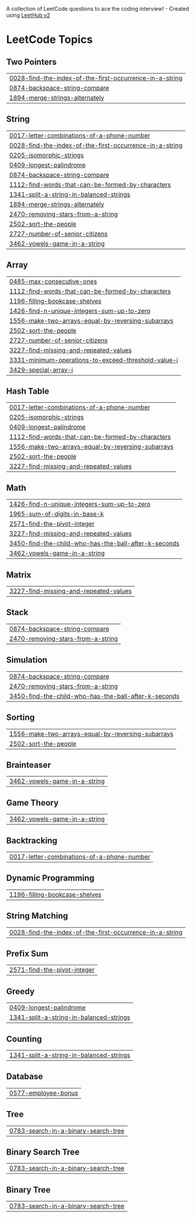 A collection of LeetCode questions to ace the coding interview! - Created using [LeetHub v2](https://github.com/arunbhardwaj/LeetHub-2.0)
<!---LeetCode Topics Start-->
# LeetCode Topics
## Two Pointers
|  |
| ------- |
| [0028-find-the-index-of-the-first-occurrence-in-a-string](https://github.com/akhilvijayakuamr/leetcode-/tree/master/0028-find-the-index-of-the-first-occurrence-in-a-string) |
| [0874-backspace-string-compare](https://github.com/akhilvijayakuamr/leetcode-/tree/master/0874-backspace-string-compare) |
| [1894-merge-strings-alternately](https://github.com/akhilvijayakuamr/leetcode-/tree/master/1894-merge-strings-alternately) |
## String
|  |
| ------- |
| [0017-letter-combinations-of-a-phone-number](https://github.com/akhilvijayakuamr/leetcode-/tree/master/0017-letter-combinations-of-a-phone-number) |
| [0028-find-the-index-of-the-first-occurrence-in-a-string](https://github.com/akhilvijayakuamr/leetcode-/tree/master/0028-find-the-index-of-the-first-occurrence-in-a-string) |
| [0205-isomorphic-strings](https://github.com/akhilvijayakuamr/leetcode-/tree/master/0205-isomorphic-strings) |
| [0409-longest-palindrome](https://github.com/akhilvijayakuamr/leetcode-/tree/master/0409-longest-palindrome) |
| [0874-backspace-string-compare](https://github.com/akhilvijayakuamr/leetcode-/tree/master/0874-backspace-string-compare) |
| [1112-find-words-that-can-be-formed-by-characters](https://github.com/akhilvijayakuamr/leetcode-/tree/master/1112-find-words-that-can-be-formed-by-characters) |
| [1341-split-a-string-in-balanced-strings](https://github.com/akhilvijayakuamr/leetcode-/tree/master/1341-split-a-string-in-balanced-strings) |
| [1894-merge-strings-alternately](https://github.com/akhilvijayakuamr/leetcode-/tree/master/1894-merge-strings-alternately) |
| [2470-removing-stars-from-a-string](https://github.com/akhilvijayakuamr/leetcode-/tree/master/2470-removing-stars-from-a-string) |
| [2502-sort-the-people](https://github.com/akhilvijayakuamr/leetcode-/tree/master/2502-sort-the-people) |
| [2727-number-of-senior-citizens](https://github.com/akhilvijayakuamr/leetcode-/tree/master/2727-number-of-senior-citizens) |
| [3462-vowels-game-in-a-string](https://github.com/akhilvijayakuamr/leetcode-/tree/master/3462-vowels-game-in-a-string) |
## Array
|  |
| ------- |
| [0485-max-consecutive-ones](https://github.com/akhilvijayakuamr/leetcode-/tree/master/0485-max-consecutive-ones) |
| [1112-find-words-that-can-be-formed-by-characters](https://github.com/akhilvijayakuamr/leetcode-/tree/master/1112-find-words-that-can-be-formed-by-characters) |
| [1196-filling-bookcase-shelves](https://github.com/akhilvijayakuamr/leetcode-/tree/master/1196-filling-bookcase-shelves) |
| [1426-find-n-unique-integers-sum-up-to-zero](https://github.com/akhilvijayakuamr/leetcode-/tree/master/1426-find-n-unique-integers-sum-up-to-zero) |
| [1556-make-two-arrays-equal-by-reversing-subarrays](https://github.com/akhilvijayakuamr/leetcode-/tree/master/1556-make-two-arrays-equal-by-reversing-subarrays) |
| [2502-sort-the-people](https://github.com/akhilvijayakuamr/leetcode-/tree/master/2502-sort-the-people) |
| [2727-number-of-senior-citizens](https://github.com/akhilvijayakuamr/leetcode-/tree/master/2727-number-of-senior-citizens) |
| [3227-find-missing-and-repeated-values](https://github.com/akhilvijayakuamr/leetcode-/tree/master/3227-find-missing-and-repeated-values) |
| [3331-minimum-operations-to-exceed-threshold-value-i](https://github.com/akhilvijayakuamr/leetcode-/tree/master/3331-minimum-operations-to-exceed-threshold-value-i) |
| [3429-special-array-i](https://github.com/akhilvijayakuamr/leetcode-/tree/master/3429-special-array-i) |
## Hash Table
|  |
| ------- |
| [0017-letter-combinations-of-a-phone-number](https://github.com/akhilvijayakuamr/leetcode-/tree/master/0017-letter-combinations-of-a-phone-number) |
| [0205-isomorphic-strings](https://github.com/akhilvijayakuamr/leetcode-/tree/master/0205-isomorphic-strings) |
| [0409-longest-palindrome](https://github.com/akhilvijayakuamr/leetcode-/tree/master/0409-longest-palindrome) |
| [1112-find-words-that-can-be-formed-by-characters](https://github.com/akhilvijayakuamr/leetcode-/tree/master/1112-find-words-that-can-be-formed-by-characters) |
| [1556-make-two-arrays-equal-by-reversing-subarrays](https://github.com/akhilvijayakuamr/leetcode-/tree/master/1556-make-two-arrays-equal-by-reversing-subarrays) |
| [2502-sort-the-people](https://github.com/akhilvijayakuamr/leetcode-/tree/master/2502-sort-the-people) |
| [3227-find-missing-and-repeated-values](https://github.com/akhilvijayakuamr/leetcode-/tree/master/3227-find-missing-and-repeated-values) |
## Math
|  |
| ------- |
| [1426-find-n-unique-integers-sum-up-to-zero](https://github.com/akhilvijayakuamr/leetcode-/tree/master/1426-find-n-unique-integers-sum-up-to-zero) |
| [1965-sum-of-digits-in-base-k](https://github.com/akhilvijayakuamr/leetcode-/tree/master/1965-sum-of-digits-in-base-k) |
| [2571-find-the-pivot-integer](https://github.com/akhilvijayakuamr/leetcode-/tree/master/2571-find-the-pivot-integer) |
| [3227-find-missing-and-repeated-values](https://github.com/akhilvijayakuamr/leetcode-/tree/master/3227-find-missing-and-repeated-values) |
| [3450-find-the-child-who-has-the-ball-after-k-seconds](https://github.com/akhilvijayakuamr/leetcode-/tree/master/3450-find-the-child-who-has-the-ball-after-k-seconds) |
| [3462-vowels-game-in-a-string](https://github.com/akhilvijayakuamr/leetcode-/tree/master/3462-vowels-game-in-a-string) |
## Matrix
|  |
| ------- |
| [3227-find-missing-and-repeated-values](https://github.com/akhilvijayakuamr/leetcode-/tree/master/3227-find-missing-and-repeated-values) |
## Stack
|  |
| ------- |
| [0874-backspace-string-compare](https://github.com/akhilvijayakuamr/leetcode-/tree/master/0874-backspace-string-compare) |
| [2470-removing-stars-from-a-string](https://github.com/akhilvijayakuamr/leetcode-/tree/master/2470-removing-stars-from-a-string) |
## Simulation
|  |
| ------- |
| [0874-backspace-string-compare](https://github.com/akhilvijayakuamr/leetcode-/tree/master/0874-backspace-string-compare) |
| [2470-removing-stars-from-a-string](https://github.com/akhilvijayakuamr/leetcode-/tree/master/2470-removing-stars-from-a-string) |
| [3450-find-the-child-who-has-the-ball-after-k-seconds](https://github.com/akhilvijayakuamr/leetcode-/tree/master/3450-find-the-child-who-has-the-ball-after-k-seconds) |
## Sorting
|  |
| ------- |
| [1556-make-two-arrays-equal-by-reversing-subarrays](https://github.com/akhilvijayakuamr/leetcode-/tree/master/1556-make-two-arrays-equal-by-reversing-subarrays) |
| [2502-sort-the-people](https://github.com/akhilvijayakuamr/leetcode-/tree/master/2502-sort-the-people) |
## Brainteaser
|  |
| ------- |
| [3462-vowels-game-in-a-string](https://github.com/akhilvijayakuamr/leetcode-/tree/master/3462-vowels-game-in-a-string) |
## Game Theory
|  |
| ------- |
| [3462-vowels-game-in-a-string](https://github.com/akhilvijayakuamr/leetcode-/tree/master/3462-vowels-game-in-a-string) |
## Backtracking
|  |
| ------- |
| [0017-letter-combinations-of-a-phone-number](https://github.com/akhilvijayakuamr/leetcode-/tree/master/0017-letter-combinations-of-a-phone-number) |
## Dynamic Programming
|  |
| ------- |
| [1196-filling-bookcase-shelves](https://github.com/akhilvijayakuamr/leetcode-/tree/master/1196-filling-bookcase-shelves) |
## String Matching
|  |
| ------- |
| [0028-find-the-index-of-the-first-occurrence-in-a-string](https://github.com/akhilvijayakuamr/leetcode-/tree/master/0028-find-the-index-of-the-first-occurrence-in-a-string) |
## Prefix Sum
|  |
| ------- |
| [2571-find-the-pivot-integer](https://github.com/akhilvijayakuamr/leetcode-/tree/master/2571-find-the-pivot-integer) |
## Greedy
|  |
| ------- |
| [0409-longest-palindrome](https://github.com/akhilvijayakuamr/leetcode-/tree/master/0409-longest-palindrome) |
| [1341-split-a-string-in-balanced-strings](https://github.com/akhilvijayakuamr/leetcode-/tree/master/1341-split-a-string-in-balanced-strings) |
## Counting
|  |
| ------- |
| [1341-split-a-string-in-balanced-strings](https://github.com/akhilvijayakuamr/leetcode-/tree/master/1341-split-a-string-in-balanced-strings) |
## Database
|  |
| ------- |
| [0577-employee-bonus](https://github.com/akhilvijayakuamr/leetcode-/tree/master/0577-employee-bonus) |
## Tree
|  |
| ------- |
| [0783-search-in-a-binary-search-tree](https://github.com/akhilvijayakuamr/leetcode-/tree/master/0783-search-in-a-binary-search-tree) |
## Binary Search Tree
|  |
| ------- |
| [0783-search-in-a-binary-search-tree](https://github.com/akhilvijayakuamr/leetcode-/tree/master/0783-search-in-a-binary-search-tree) |
## Binary Tree
|  |
| ------- |
| [0783-search-in-a-binary-search-tree](https://github.com/akhilvijayakuamr/leetcode-/tree/master/0783-search-in-a-binary-search-tree) |
<!---LeetCode Topics End-->
